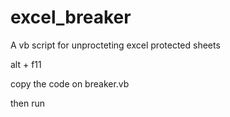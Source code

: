 # excel_breaker
A vb script for unprocteting excel protected sheets

alt + f11

copy the code on breaker.vb

then run 
